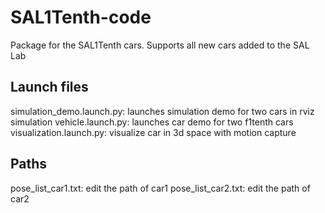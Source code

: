 # SAL1Tenth-code
Package for the SAL1Tenth cars. Supports all new cars added to the SAL Lab

## Launch files
simulation_demo.launch.py: launches simulation demo for two cars in rviz simulation
vehicle.launch.py: launches car demo for two f1tenth cars
visualization.launch.py: visualize car in 3d space with motion capture

## Paths
pose_list_car1.txt: edit the path of car1
pose_list_car2.txt: edit the path of car2
